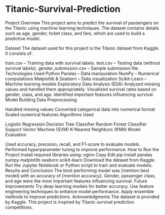 # Titanic-Survival-Prediction

Project Overview
This project aims to predict the survival of passengers on the Titanic using machine learning techniques. The dataset contains details such as age, gender, ticket class, and fare, which are used to build a predictive model.

Dataset
The dataset used for this project is the Titanic dataset from Kaggle. It consists of:

train.csv – Training data with survival labels.
test.csv – Testing data (without survival labels).
gender_submission.csv – Sample submission file.
Technologies Used
Python
Pandas – Data manipulation
NumPy – Numerical computations
Matplotlib & Seaborn – Data visualization
Scikit-Learn – Machine learning models
Exploratory Data Analysis (EDA)
Analyzed missing values and handled them appropriately.
Visualized survival rates based on gender, class, and age.
Identified important features influencing survival.
Model Building
Data Preprocessing

Handled missing values
Converted categorical data into numerical format
Scaled numerical features
Algorithms Used

Logistic Regression
Decision Tree Classifier
Random Forest Classifier
Support Vector Machine (SVM)
K-Nearest Neighbors (KNN)
Model Evaluation

Used accuracy, precision, recall, and F1-score to evaluate models.
Performed hyperparameter tuning to improve performance.
How to Run the Project
Install required libraries using:
nginx
Copy
Edit
pip install pandas numpy matplotlib seaborn scikit-learn
Download the dataset from Kaggle.
Run the Jupyter Notebook or Python script to train and evaluate models.
Results and Conclusion
The best-performing model was [mention best model] with an accuracy of [mention accuracy].
Gender, passenger class, and age were the most important features influencing survival.
Future Improvements
Try deep learning models for better accuracy.
Use feature engineering techniques to enhance model performance.
Apply ensemble methods to improve predictions.
Acknowledgments
The dataset is provided by Kaggle.
This project is inspired by Titanic survival prediction competitions.
